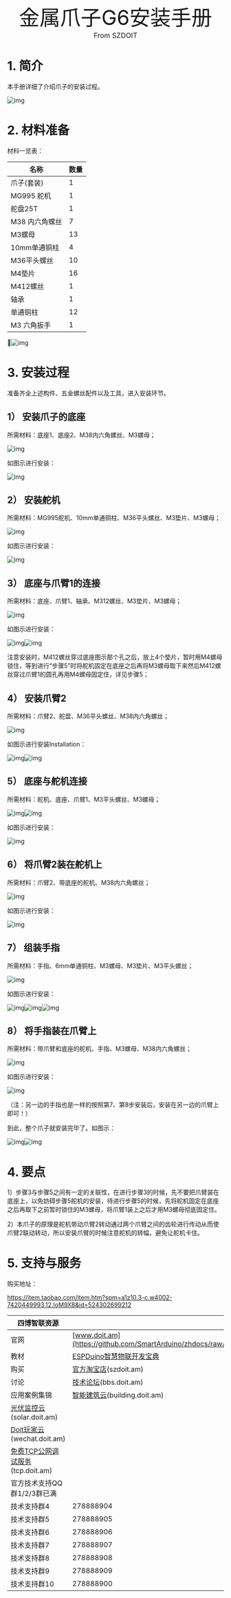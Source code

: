 

<center><font size=10>金属爪子G6安装手册</font></center>
<center><font size=3> From SZDOIT </font></center>


# 1. 简介

本手册详细了介绍爪子的安装过程。

![img](https://github.com/SmartArduino/zhdocs/raw/master/zhRobotArm/claws/G6/wps43.jpg)

# 2. 材料准备

材料一览表：

| 名称           | 数量 |
| -------------- | ---- |
| 爪子(套装)     | 1    |
| MG995 舵机     | 1    |
| 舵盘25T        | 1    |
| M38 内六角螺丝 | 7    |
| M3螺母         | 13   |
| 10mm单通铜柱   | 4    |
| M36平头螺丝    | 10   |
| M4垫片         | 16   |
| M412螺丝       | 1    |
| 轴承           | 1    |
| 单通铜柱       | 12   |
| M3 六角扳手    | 1    |

![img](https://github.com/SmartArduino/zhdocs/raw/master/zhRobotArm/claws/G6/wps44.jpg)

 

# 3. 安装过程

准备齐全上述构件、五金螺丝配件以及工具，进入安装环节。

## 1） 安装爪子的底座

所需材料：底座1、底座2、M38内六角螺丝、M3螺母；

![img](https://github.com/SmartArduino/zhdocs/raw/master/zhRobotArm/claws/G6/wps45.jpg) 

如图示进行安装：

![img](https://github.com/SmartArduino/zhdocs/raw/master/zhRobotArm/claws/G6/wps46.jpg) 

 

## 2） 安装舵机

所需材料：MG995舵机、10mm单通铜柱、M36平头螺丝、M3垫片、M3螺母；

![img](https://github.com/SmartArduino/zhdocs/raw/master/zhRobotArm/claws/G6/wps47.jpg) 

如图示进行安装：

![img](https://github.com/SmartArduino/zhdocs/raw/master/zhRobotArm/claws/G6/wps48.jpg) 

## 3） 底座与爪臂1的连接

所需材料：底座、爪臂1、轴承、M312螺丝、M3垫片、M3螺母；

![img](https://github.com/SmartArduino/zhdocs/raw/master/zhRobotArm/claws/G6/wps49.jpg) 

如图示进行安装：

![img](https://github.com/SmartArduino/zhdocs/raw/master/zhRobotArm/claws/G6/wps50.jpg)![img](https://github.com/SmartArduino/zhdocs/raw/master/zhRobotArm/claws/G6/wps51.jpg) 

注意安装时，M412螺丝穿过底座图示那个孔之后，放上4个垫片，暂时用M4螺母锁住，等到进行“步骤5”时将舵机固定在底座之后再将M3螺母取下来然后M412螺丝穿过爪臂1的圆孔再用M4螺母固定住，详见步骤5；

## 4） 安装爪臂2

所需材料：爪臂2、舵盘、M36平头螺丝、M38内六角螺丝；

![img](https://github.com/SmartArduino/zhdocs/raw/master/zhRobotArm/claws/G6/wps52.jpg) 

如图示进行安装Installation：

![img](https://github.com/SmartArduino/zhdocs/raw/master/zhRobotArm/claws/G6/wps53.png)![img](https://github.com/SmartArduino/zhdocs/raw/master/zhRobotArm/claws/G6/wps54.png) 

## 5） 底座与舵机连接

所需材料：舵机、底座、爪臂1、M3平头螺丝、M3螺母；

![img](https://github.com/SmartArduino/zhdocs/raw/master/zhRobotArm/claws/G6/wps55.jpg)![img](https://github.com/SmartArduino/zhdocs/raw/master/zhRobotArm/claws/G6/wps56.png) 

如图示进行安装：

![img](https://github.com/SmartArduino/zhdocs/raw/master/zhRobotArm/claws/G6/wps57.jpg) 

 

## 6） 将爪臂2装在舵机上

所需材料：爪臂2、带底座的舵机、M38内六角螺丝；

![img](https://github.com/SmartArduino/zhdocs/raw/master/zhRobotArm/claws/G6/wps58.jpg) 

如图示进行安装：

![img](https://github.com/SmartArduino/zhdocs/raw/master/zhRobotArm/claws/G6/wps59.jpg) 

## 7） 组装手指

所需材料：手指、6mm单通铜柱、M3螺母、M3垫片、M3平头螺丝；

![img](https://github.com/SmartArduino/zhdocs/raw/master/zhRobotArm/claws/G6/wps60.jpg) 

如图示进行安装：

![img](https://github.com/SmartArduino/zhdocs/raw/master/zhRobotArm/claws/G6/wps61.png)![img](https://github.com/SmartArduino/zhdocs/raw/master/zhRobotArm/claws/G6/wps62.jpg)![img](https://github.com/SmartArduino/zhdocs/raw/master/zhRobotArm/claws/G6/wps63.jpg) 

## 8） 将手指装在爪臂上

所需材料：带爪臂和底座的舵机、手指、M3螺母、M38内六角螺丝；

![img](https://github.com/SmartArduino/zhdocs/raw/master/zhRobotArm/claws/G6/wps64.jpg) 

如图示进行安装：

![img](https://github.com/SmartArduino/zhdocs/raw/master/zhRobotArm/claws/G6/wps65.jpg) 

（注：另一边的手指也是一样的按照第7、第8步安装后，安装在另一边的爪臂上即可！）

到此，整个爪子就安装完毕了。如图示：

![img](https://github.com/SmartArduino/zhdocs/raw/master/zhRobotArm/claws/G6/wps66.png)![img](https://github.com/SmartArduino/zhdocs/raw/master/zhRobotArm/claws/G6/wps67.png) 

# 4. 要点

1）步骤3与步骤5之间有一定的关联性，在进行步骤3的时候，先不要把爪臂装在底座上，以免妨碍步骤5舵机的安装，待进行步骤5的时候，先将舵机固定在底座之后再取下之前暂时锁住的M3螺母，将爪臂1装上之后才用M3螺母彻底固定住。

2）本爪子的原理是舵机带动爪臂2转动通过两个爪臂之间的齿轮进行传动从而使爪臂2联动转动，所以安装爪臂的时候注意舵机的转幅，避免让舵机卡住。

# 5. 支持与服务

购买地址：

https://item.taobao.com/item.htm?spm=a1z10.3-c.w4002-7420449993.12.IoM9X8&id=524302699212

| 四博智联资源                                                 |                                                              |
| ------------------------------------------------------------ | ------------------------------------------------------------ |
| 官网                                                         | [www.doit.am](https://github.com/SmartArduino/zhdocs/raw/master/zhRobotArm/claws/G6/http://www.doit.am/) |
| 教材                                                         | [ESPDuino智慧物联开发宝典](https://github.com/SmartArduino/zhdocs/raw/master/zhRobotArm/claws/G6/https://item.taobao.com/item.htm?spm=a1z10.3-c.w4002-7420449993.9.Bgp1Ll&id=520583000610) |
| 购买                                                         | [官方淘宝店](https://github.com/SmartArduino/zhdocs/raw/master/zhRobotArm/claws/G6/https://szdoit.taobao.com/)(szdoit.am) |
| 讨论                                                         | [技术论坛](https://github.com/SmartArduino/zhdocs/raw/master/zhRobotArm/claws/G6/http://bbs.doit.am/forum.php)(bbs.doit.am) |
| 应用案例集锦                                                 | [智能建筑云](https://github.com/SmartArduino/zhdocs/raw/master/zhRobotArm/claws/G6/http://building.doit.am)(building.doit.am) |
| [光伏监控云](https://github.com/SmartArduino/zhdocs/raw/master/zhRobotArm/claws/G6/http://solar.doit.am)(solar.doit.am) |                                                              |
| [Doit玩家云](https://github.com/SmartArduino/zhdocs/raw/master/zhRobotArm/claws/G6/http://wechat.doit.am)(wechat.doit.am) |                                                              |
| [免费TCP公网调试服务](https://github.com/SmartArduino/zhdocs/raw/master/zhRobotArm/claws/G6/http://tcp.doit.am)(tcp.doit.am) |                                                              |
| 官方技术支持QQ群1/2/3群已满                                  |                                                              |
| 技术支持群4                                                  | 278888904                                                    |
| 技术支持群5                                                  | 278888905                                                    |
| 技术支持群6                                                  | 278888906                                                    |
| 技术支持群7                                                  | 278888907                                                    |
| 技术支持群8                                                  | 278888908                                                    |
| 技术支持群9                                                  | 278888909                                                    |
| 技术支持群10                                                 | 278888900                                                    |